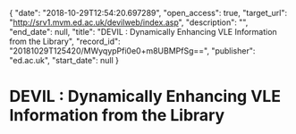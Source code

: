 {
  "date": "2018-10-29T12:54:20.697289", 
  "open_access": true, 
  "target_url": "http://srv1.mvm.ed.ac.uk/devilweb/index.asp", 
  "description": "", 
  "end_date": null, 
  "title": "DEVIL : Dynamically Enhancing VLE Information from the Library", 
  "record_id": "20181029T125420/MWyqypPfi0e0+m8UBMPfSg==", 
  "publisher": "ed.ac.uk", 
  "start_date": null
}

# DEVIL : Dynamically Enhancing VLE Information from the Library

